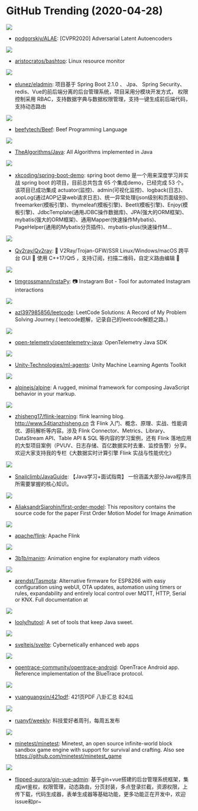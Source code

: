 # GitHub Trending (2020-04-28)

![](https://img.shields.io/badge/Python-New%20202-green?style=flat-square&logo=appveyor)
- [podgorskiy/ALAE](https://github.com/podgorskiy/ALAE): [CVPR2020] Adversarial Latent Autoencoders

![](https://img.shields.io/badge/Shell-New%20951-green?style=flat-square&logo=appveyor)
- [aristocratos/bashtop](https://github.com/aristocratos/bashtop): Linux resource monitor

![](https://img.shields.io/badge/Java-New%2095-green?style=flat-square&logo=appveyor)
- [elunez/eladmin](https://github.com/elunez/eladmin): 项目基于 Spring Boot 2.1.0 、 Jpa、 Spring Security、redis、Vue的前后端分离的后台管理系统，项目采用分模块开发方式， 权限控制采用 RBAC，支持数据字典与数据权限管理，支持一键生成前后端代码，支持动态路由

![](https://img.shields.io/badge/C%2B%2B-New%2082-green?style=flat-square&logo=appveyor)
- [beefytech/Beef](https://github.com/beefytech/Beef): Beef Programming Language

![](https://img.shields.io/badge/Java-New%2082-green?style=flat-square&logo=appveyor)
- [TheAlgorithms/Java](https://github.com/TheAlgorithms/Java): All Algorithms implemented in Java

![](https://img.shields.io/badge/Java-New%20176-green?style=flat-square&logo=appveyor)
- [xkcoding/spring-boot-demo](https://github.com/xkcoding/spring-boot-demo): spring boot demo 是一个用来深度学习并实战 spring boot 的项目，目前总共包含 65 个集成demo，已经完成 53 个。 该项目已成功集成 actuator(监控)、admin(可视化监控)、logback(日志)、aopLog(通过AOP记录web请求日志)、统一异常处理(json级别和页面级别)、freemarker(模板引擎)、thymeleaf(模板引擎)、Beetl(模板引擎)、Enjoy(模板引擎)、JdbcTemplate(通用JDBC操作数据库)、JPA(强大的ORM框架)、mybatis(强大的ORM框架)、通用Mapper(快速操作Mybatis)、PageHelper(通用的Mybatis分页插件)、mybatis-plus(快速操作M…

![](https://img.shields.io/badge/C%2B%2B-New%20160-green?style=flat-square&logo=appveyor)
- [Qv2ray/Qv2ray](https://github.com/Qv2ray/Qv2ray): 🌟 V2Ray/Trojan-GFW/SSR Linux/Windows/macOS 跨平台 GUI 🔨 使用 C++17/Qt5 ，支持订阅，扫描二维码，自定义路由编辑 🌟

![](https://img.shields.io/badge/Python-New%2054-green?style=flat-square&logo=appveyor)
- [timgrossmann/InstaPy](https://github.com/timgrossmann/InstaPy): 📷 Instagram Bot - Tool for automated Instagram interactions

![](https://img.shields.io/badge/JavaScript-New%20132-green?style=flat-square&logo=appveyor)
- [azl397985856/leetcode](https://github.com/azl397985856/leetcode): LeetCode Solutions: A Record of My Problem Solving Journey.( leetcode题解，记录自己的leetcode解题之路。)

![](https://img.shields.io/badge/Java-New%2027-green?style=flat-square&logo=appveyor)
- [open-telemetry/opentelemetry-java](https://github.com/open-telemetry/opentelemetry-java): OpenTelemetry Java SDK

![](https://img.shields.io/badge/C%23-New%2021-green?style=flat-square&logo=appveyor)
- [Unity-Technologies/ml-agents](https://github.com/Unity-Technologies/ml-agents): Unity Machine Learning Agents Toolkit

![](https://img.shields.io/badge/JavaScript-New%2069-green?style=flat-square&logo=appveyor)
- [alpinejs/alpine](https://github.com/alpinejs/alpine): A rugged, minimal framework for composing JavaScript behavior in your markup.

![](https://img.shields.io/badge/Java-New%2045-green?style=flat-square&logo=appveyor)
- [zhisheng17/flink-learning](https://github.com/zhisheng17/flink-learning): flink learning blog. http://www.54tianzhisheng.cn 含 Flink 入门、概念、原理、实战、性能调优、源码解析等内容。涉及 Flink Connector、Metrics、Library、DataStream API、Table API & SQL 等内容的学习案例，还有 Flink 落地应用的大型项目案例（PVUV、日志存储、百亿数据实时去重、监控告警）分享。欢迎大家支持我的专栏《大数据实时计算引擎 Flink 实战与性能优化》

![](https://img.shields.io/badge/Java-New%20153-green?style=flat-square&logo=appveyor)
- [Snailclimb/JavaGuide](https://github.com/Snailclimb/JavaGuide): 【Java学习+面试指南】 一份涵盖大部分Java程序员所需要掌握的核心知识。

![](https://img.shields.io/badge/Jupyter%20Notebook-New%20120-green?style=flat-square&logo=appveyor)
- [AliaksandrSiarohin/first-order-model](https://github.com/AliaksandrSiarohin/first-order-model): This repository contains the source code for the paper First Order Motion Model for Image Animation

![](https://img.shields.io/badge/Java-New%2016-green?style=flat-square&logo=appveyor)
- [apache/flink](https://github.com/apache/flink): Apache Flink

![](https://img.shields.io/badge/Python-New%2061-green?style=flat-square&logo=appveyor)
- [3b1b/manim](https://github.com/3b1b/manim): Animation engine for explanatory math videos

![](https://img.shields.io/badge/C%2B%2B-New%2041-green?style=flat-square&logo=appveyor)
- [arendst/Tasmota](https://github.com/arendst/Tasmota): Alternative firmware for ESP8266 with easy configuration using webUI, OTA updates, automation using timers or rules, expandability and entirely local control over MQTT, HTTP, Serial or KNX. Full documentation at

![](https://img.shields.io/badge/Java-New%2065-green?style=flat-square&logo=appveyor)
- [looly/hutool](https://github.com/looly/hutool): A set of tools that keep Java sweet.

![](https://img.shields.io/badge/JavaScript-New%2040-green?style=flat-square&logo=appveyor)
- [sveltejs/svelte](https://github.com/sveltejs/svelte): Cybernetically enhanced web apps

![](https://img.shields.io/badge/Kotlin-New%2014-green?style=flat-square&logo=appveyor)
- [opentrace-community/opentrace-android](https://github.com/opentrace-community/opentrace-android): OpenTrace Android app. Reference implementation of the BlueTrace protocol.

![](https://img.shields.io/badge/none-New%2011-green?style=flat-square&logo=appveyor)
- [yuanguangxin/421pdf](https://github.com/yuanguangxin/421pdf): 421页PDF 八卦汇总 824瓜

![](https://img.shields.io/badge/none-New%2048-green?style=flat-square&logo=appveyor)
- [ruanyf/weekly](https://github.com/ruanyf/weekly): 科技爱好者周刊，每周五发布

![](https://img.shields.io/badge/C%2B%2B-New%2022-green?style=flat-square&logo=appveyor)
- [minetest/minetest](https://github.com/minetest/minetest): Minetest, an open source infinite-world block sandbox game engine with support for survival and crafting. Also see https://github.com/minetest/minetest_game

![](https://img.shields.io/badge/Go-New%20116-green?style=flat-square&logo=appveyor)
- [flipped-aurora/gin-vue-admin](https://github.com/flipped-aurora/gin-vue-admin): 基于gin+vue搭建的后台管理系统框架，集成jwt鉴权，权限管理，动态路由，分页封装，多点登录拦截，资源权限，上传下载，代码生成器，表单生成器等基础功能，更多功能正在开发中，欢迎issue和pr~

